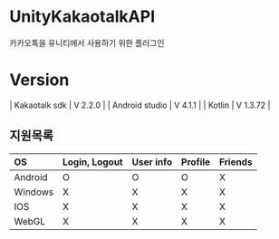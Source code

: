 # UnityKakaotalkAPI

카카오톡을 유니티에서 사용하기 위한 플러그인

# Version

| Kakaotalk sdk  | V 2.2.0  |
| Android studio | V 4.1.1  |
| Kotlin         | V 1.3.72 |

## 지원목록

| OS       | Login, Logout | User info | Profile | Friends |
| :------- | :------------ | :-------- | :------ | :------ |
| Android  | O             | O         | O       | X       |
| Windows  | X             | X         | X       | X       |
| IOS      | X             | X         | X       | X       |
| WebGL    | X             | X         | X       | X       |